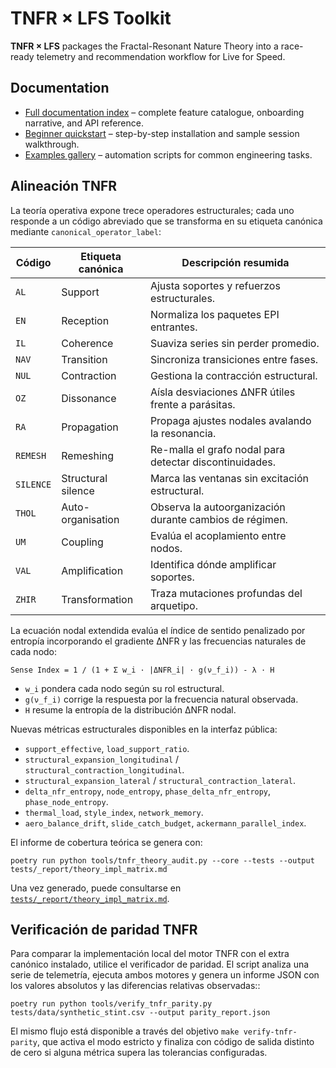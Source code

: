 # TNFR × LFS Toolkit

**TNFR × LFS** packages the Fractal-Resonant Nature Theory into a race-ready
telemetry and recommendation workflow for Live for Speed.

## Documentation

- [Full documentation index](docs/index.md) – complete feature catalogue,
  onboarding narrative, and API reference.
- [Beginner quickstart](docs/tutorials.md) – step-by-step installation and
  sample session walkthrough.
- [Examples gallery](docs/examples.md) – automation scripts for common
  engineering tasks.

## Alineación TNFR
La teoría operativa expone trece operadores estructurales; cada uno responde a
un código abreviado que se transforma en su etiqueta canónica mediante
`canonical_operator_label`:

| Código | Etiqueta canónica      | Descripción resumida |
| ------ | ---------------------- | -------------------- |
| `AL`   | Support                | Ajusta soportes y refuerzos estructurales. |
| `EN`   | Reception              | Normaliza los paquetes EPI entrantes. |
| `IL`   | Coherence              | Suaviza series sin perder promedio. |
| `NAV`  | Transition             | Sincroniza transiciones entre fases. |
| `NUL`  | Contraction            | Gestiona la contracción estructural. |
| `OZ`   | Dissonance             | Aísla desviaciones ΔNFR útiles frente a parásitas. |
| `RA`   | Propagation            | Propaga ajustes nodales avalando la resonancia. |
| `REMESH` | Remeshing            | Re-malla el grafo nodal para detectar discontinuidades. |
| `SILENCE` | Structural silence  | Marca las ventanas sin excitación estructural. |
| `THOL` | Auto-organisation      | Observa la autoorganización durante cambios de régimen. |
| `UM`   | Coupling               | Evalúa el acoplamiento entre nodos. |
| `VAL`  | Amplification          | Identifica dónde amplificar soportes. |
| `ZHIR` | Transformation         | Traza mutaciones profundas del arquetipo. |

La ecuación nodal extendida evalúa el índice de sentido penalizado por entropía
incorporando el gradiente ΔNFR y las frecuencias naturales de cada nodo:

```
Sense Index = 1 / (1 + Σ w_i · |ΔNFR_i| · g(ν_f_i)) - λ · H
```

* `w_i` pondera cada nodo según su rol estructural.
* `g(ν_f_i)` corrige la respuesta por la frecuencia natural observada.
* `H` resume la entropía de la distribución ΔNFR nodal.

Nuevas métricas estructurales disponibles en la interfaz pública:

- `support_effective`, `load_support_ratio`.
- `structural_expansion_longitudinal` / `structural_contraction_longitudinal`.
- `structural_expansion_lateral` / `structural_contraction_lateral`.
- `delta_nfr_entropy`, `node_entropy`, `phase_delta_nfr_entropy`, `phase_node_entropy`.
- `thermal_load`, `style_index`, `network_memory`.
- `aero_balance_drift`, `slide_catch_budget`, `ackermann_parallel_index`.

El informe de cobertura teórica se genera con:

```
poetry run python tools/tnfr_theory_audit.py --core --tests --output tests/_report/theory_impl_matrix.md
```

Una vez generado, puede consultarse en
[`tests/_report/theory_impl_matrix.md`](tests/_report/theory_impl_matrix.md).

## Verificación de paridad TNFR

Para comparar la implementación local del motor TNFR con el extra canónico
instalado, utilice el verificador de paridad. El script analiza una serie de
telemetría, ejecuta ambos motores y genera un informe JSON con los valores
absolutos y las diferencias relativas observadas::

```
poetry run python tools/verify_tnfr_parity.py tests/data/synthetic_stint.csv --output parity_report.json
```

El mismo flujo está disponible a través del objetivo `make verify-tnfr-parity`,
que activa el modo estricto y finaliza con código de salida distinto de cero si
alguna métrica supera las tolerancias configuradas.
